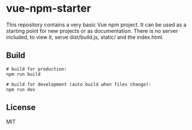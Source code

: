 # vue-npm-starter

This repository contains a very basic Vue npm project. It can be used as a starting point for new projects or as documentation. There is no server included, to view it, serve dist/build.js, static/ and the index.html.

## Build

```
# build for production:
npm run build

# build for development (auto build when files change):
npm run dev
```

## License

MIT
